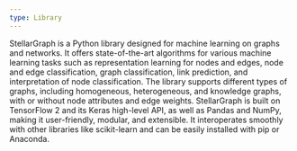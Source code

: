 ```yaml
---
type: Library
---
```


StellarGraph is a Python library designed for machine learning on graphs and networks. It offers state-of-the-art algorithms for various machine learning tasks such as representation learning for nodes and edges, node and edge classification, graph classification, link prediction, and interpretation of node classification. The library supports different types of graphs, including homogeneous, heterogeneous, and knowledge graphs, with or without node attributes and edge weights. StellarGraph is built on TensorFlow 2 and its Keras high-level API, as well as Pandas and NumPy, making it user-friendly, modular, and extensible. It interoperates smoothly with other libraries like scikit-learn and can be easily installed with pip or Anaconda.